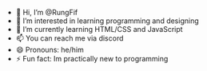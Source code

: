 - 👋 Hi, I’m @RungFif
- 👀 I’m interested in learning programming and designing
- 🌱 I’m currently learning HTML/CSS and JavaScript
- 📫 You can reach me via discord 
- 😄 Pronouns: he/him
- ⚡ Fun fact: Im practically new to programming
